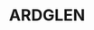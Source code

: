 ---
lastmod: '2025-04-06T06:05:20+00:00'
latitude: -31.735174
layout: suburb
longitude: 151.029159
postcode: '2338'
state: NSW
title: ARDGLEN
url: /nsw/ardglen/
---